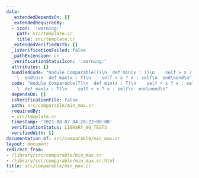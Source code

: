 ```yaml
---
data:
  _extendedDependsOn: []
  _extendedRequiredBy:
  - icon: ':warning:'
    path: src/template.cr
    title: src/template.cr
  _extendedVerifiedWith: []
  _isVerificationFailed: false
  _pathExtension: cr
  _verificationStatusIcon: ':warning:'
  attributes: {}
  bundledCode: "module Comparable(T)\n  def min(x : T)\n    self > x ? x : self\n\
    \  end\n\n  def max(x : T)\n    self < x ? x : self\n  end\nend\n"
  code: "module Comparable(T)\n  def min(x : T)\n    self > x ? x : self\n  end\n\n\
    \  def max(x : T)\n    self < x ? x : self\n  end\nend\n"
  dependsOn: []
  isVerificationFile: false
  path: src/comparable/min_max.cr
  requiredBy:
  - src/template.cr
  timestamp: '2021-08-07 04:26:22+00:00'
  verificationStatus: LIBRARY_NO_TESTS
  verifiedWith: []
documentation_of: src/comparable/min_max.cr
layout: document
redirect_from:
- /library/src/comparable/min_max.cr
- /library/src/comparable/min_max.cr.html
title: src/comparable/min_max.cr
---
```

